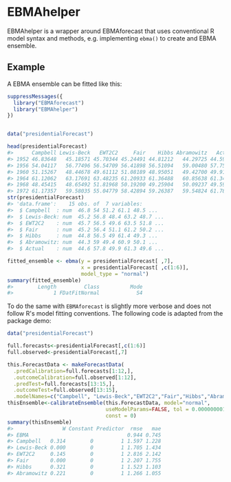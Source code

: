 <!-- README.md is generated from README.Rmd. Please edit that file -->
EBMAhelper
==========

EBMAhelper is a wrapper around EBMAforecast that uses conventional R model syntax and methods, e.g. implementing `ebma()` to create and EBMA ensemble.

Example
-------

A EBMA ensemble can be fitted like this:

``` r
suppressMessages({
  library("EBMAforecast")
  library("EBMAhelper")
})


data("presidentialForecast")

head(presidentialForecast)
#>      Campbell Lewis-Beck   EWT2C2     Fair    Hibbs Abramowitz   Actual
#> 1952 46.83648   45.18571 45.70344 45.24491 44.81212   44.29725 44.59477
#> 1956 54.04117   56.77496 56.54709 56.41898 56.51094   59.00480 57.75380
#> 1960 51.15267   48.44678 49.61112 51.08189 48.95051   49.42700 49.91609
#> 1964 61.12062   63.17691 63.48235 61.20933 61.36488   60.85638 61.34263
#> 1968 48.45415   48.65492 51.81968 50.19200 49.25904   50.09237 49.59511
#> 1972 61.17357   59.58035 55.04779 58.42894 59.26387   59.54824 61.78800
str(presidentialForecast)
#> 'data.frame':    15 obs. of  7 variables:
#>  $ Campbell  : num  46.8 54 51.2 61.1 48.5 ...
#>  $ Lewis-Beck: num  45.2 56.8 48.4 63.2 48.7 ...
#>  $ EWT2C2    : num  45.7 56.5 49.6 63.5 51.8 ...
#>  $ Fair      : num  45.2 56.4 51.1 61.2 50.2 ...
#>  $ Hibbs     : num  44.8 56.5 49 61.4 49.3 ...
#>  $ Abramowitz: num  44.3 59 49.4 60.9 50.1 ...
#>  $ Actual    : num  44.6 57.8 49.9 61.3 49.6 ...

fitted_ensemble <- ebma(y = presidentialForecast[ ,7],
                        x = presidentialForecast[ ,c(1:6)],
                        model_type = "normal")
summary(fitted_ensemble)
#>        Length         Class          Mode 
#>             1 FDatFitNormal            S4
```

To do the same with `EBMAforecast` is slightly more verbose and does not follow R's model fitting conventions. The following code is adapted from the package demo:

``` r
data("presidentialForecast")

full.forecasts<-presidentialForecast[,c(1:6)]
full.observed<-presidentialForecast[,7]

this.ForecastData <- makeForecastData(
  .predCalibration=full.forecasts[1:12,],
  .outcomeCalibration=full.observed[1:12],
  .predTest=full.forecasts[13:15,], 
  .outcomeTest=full.observed[13:15], 
  .modelNames=c("Campbell", "Lewis-Beck","EWT2C2","Fair","Hibbs","Abramowitz"))
thisEnsemble<-calibrateEnsemble(this.ForecastData, model="normal", 
                                useModelParams=FALSE, tol = 0.000000001,
                                const = 0)
summary(thisEnsemble)
#>                W Constant Predictor  rmse   mae
#> EBMA                                0.944 0.745
#> Campbell   0.314        0         1 1.597 1.228
#> Lewis-Beck 0.000        0         1 1.705 1.434
#> EWT2C2     0.145        0         1 2.816 2.142
#> Fair       0.000        0         1 2.207 1.755
#> Hibbs      0.321        0         1 1.523 1.103
#> Abramowitz 0.221        0         1 1.266 1.055
```
